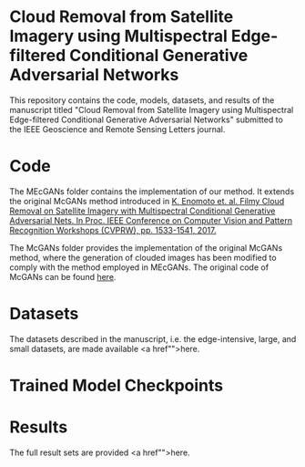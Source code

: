 # Cloud Removal from Satellite Imagery using Multispectral Edge-filtered Conditional Generative Adversarial Networks

This repository contains the code, models, datasets, and results of the manuscript titled "Cloud Removal from Satellite Imagery using Multispectral Edge-filtered Conditional Generative Adversarial Networks" submitted to the IEEE Geoscience and Remote Sensing Letters journal.

# Code

The MEcGANs folder contains the implementation of our method. It extends the original McGANs method introduced in <a href="https://arxiv.org/abs/1710.04835">K. Enomoto et. al. Filmy Cloud Removal on Satellite Imagery with Multispectral Conditional Generative Adversarial Nets. In Proc. IEEE Conference on Computer Vision and Pattern Recognition Workshops (CVPRW), pp. 1533-1541, 2017.</a>

The McGANs folder provides the implementation of the original McGANs method, where the generation of clouded images has been modified to comply with the method employed in MEcGANs. The original code of McGANs can be found <a href="https://github.com/enomotokenji/mcgan-cvprw2017-chainer">here</a>.

# Datasets

The datasets described in the manuscript, i.e. the edge-intensive, large, and small datasets, are made available <a href"">here</a>.

# Trained Model Checkpoints

# Results

The full result sets are provided <a href"">here</a>.
